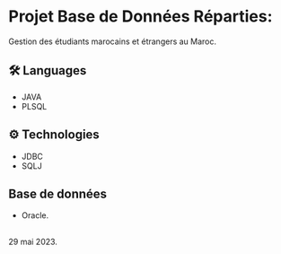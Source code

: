 
# Projet Base de Données Réparties:
Gestion des étudiants marocains et étrangers au Maroc.

## 🛠️ Languages
* JAVA
* PLSQL

## ⚙️ Technologies
* JDBC
* SQLJ



## Base de données
* Oracle.

##
29 mai 2023.
